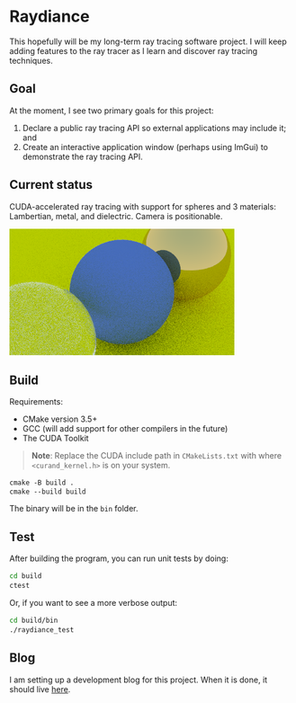 # Raydiance

[blog]: https://cszach.github.io/Raydiance/

This hopefully will be my long-term ray tracing software project. I will keep
adding features to the ray tracer as I learn and discover ray tracing
techniques.

## Goal

At the moment, I see two primary goals for this project:

1. Declare a public ray tracing API so external applications may include it; and
2. Create an interactive application window (perhaps using ImGui) to demonstrate
   the ray tracing API.

## Current status

CUDA-accelerated ray tracing with support for spheres and 3 materials:
Lambertian, metal, and dielectric. Camera is positionable.

[![Current output image.](image.png)](image.ppm)

## Build

Requirements:

- CMake version 3.5+
- GCC (will add support for other compilers in the future)
- The CUDA Toolkit

> **Note**: Replace the CUDA include path in `CMakeLists.txt` with where
> `<curand_kernel.h>` is on your system.

```
cmake -B build .
cmake --build build
```

The binary will be in the `bin` folder.

## Test

After building the program, you can run unit tests by doing:

```bash
cd build
ctest
```

Or, if you want to see a more verbose output:

```bash
cd build/bin
./raydiance_test
```

## Blog

I am setting up a development blog for this project. When it is done, it should
live [here][blog].
